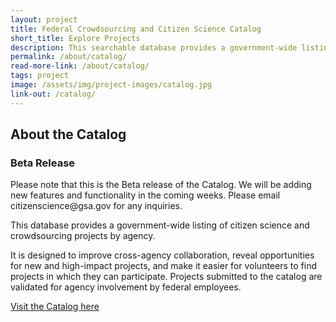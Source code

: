 ```yaml
---
layout: project
title: Federal Crowdsourcing and Citizen Science Catalog
short_title: Explore Projects
description: This searchable database provides a government-wide listing of citizen science and crowdsourcing projects designed to improve cross-agency collaboration, reveal opportunities for new high-impact projects, and make it easier for volunteers to find out about projects they can join.
permalink: /about/catalog/
read-more-link: /about/catalog/
tags: project
image: /assets/img/project-images/catalog.jpg
link-out: /catalog/
---
```


## About the Catalog

<div class="usa-alert usa-alert-info" role="alert">
  <div class="usa-alert-body">
    <h3 class="usa-alert-heading">Beta Release</h3>
    <p class="usa-alert-text">Please note that this is the Beta release of the Catalog. We will be adding new features and functionality in the coming weeks.  Please email citizenscience@gsa.gov for any inquiries. </p>
  </div>
</div>

This database provides a government-wide listing of citizen science and crowdsourcing projects by agency.

It is designed to improve cross-agency collaboration, reveal opportunities for new and high-impact projects, and make it easier for volunteers to find projects in which they can participate. Projects submitted to the catalog are validated for agency involvement by federal employees.

<a href="{{ site.baseurl }}/catalog/">Visit the Catalog here</a>
